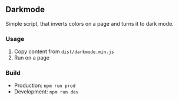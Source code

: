 ## Darkmode

Simple script, that inverts colors on a page and turns it to dark mode.

### Usage
1. Copy content from `dist/darkmode.min.js`
2. Run on a page

### Build
 * Production: `npm run prod`
 * Development: `npm run dev`